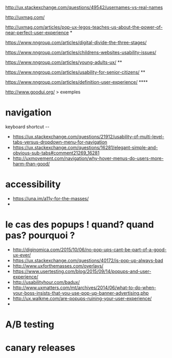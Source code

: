 http://ux.stackexchange.com/questions/49542/usernames-vs-real-names


http://uxmag.com/

http://uxmag.com/articles/pop-ux-legos-teaches-us-about-the-power-of-near-perfect-user-experience *

https://www.nngroup.com/articles/digital-divide-the-three-stages/

https://www.nngroup.com/articles/childrens-websites-usability-issues/

https://www.nngroup.com/articles/young-adults-ux/ **

https://www.nngroup.com/articles/usability-for-senior-citizens/ **

https://www.nngroup.com/articles/definition-user-experience/ ****

http://www.goodui.org/ > exemples


# navigation

keyboard shortcut --

- https://ux.stackexchange.com/questions/21912/usability-of-multi-level-tabs-versus-dropdown-menu-for-navigation
- https://ux.stackexchange.com/questions/16281/elegant-simple-and-obvious-sub-tabs#comment21269_16281
- http://uxmovement.com/navigation/why-hover-menus-do-users-more-harm-than-good/

# accessibility

- https://una.im/a11y-for-the-masses/
- 

# le cas des popups ! quand? quand pas? pourquoi ?

- http://diginomica.com/2015/10/06/no-pop-ups-cant-be-part-of-a-good-ux-ever/
- https://ux.stackexchange.com/questions/40172/is-pop-up-always-bad
- http://www.uxforthemasses.com/overlays/
- https://www.usertesting.com/blog/2015/09/14/popups-and-user-experience/
- http://usabilityhour.com/badux/
- http://www.uxmatters.com/mt/archives/2014/06/what-to-do-when-your-boss-insists-that-you-use-pop-up-banner-advertising.php
- http://ux.walkme.com/are-popups-ruining-your-user-experience/
- 

# A/B testing

# canary releases

